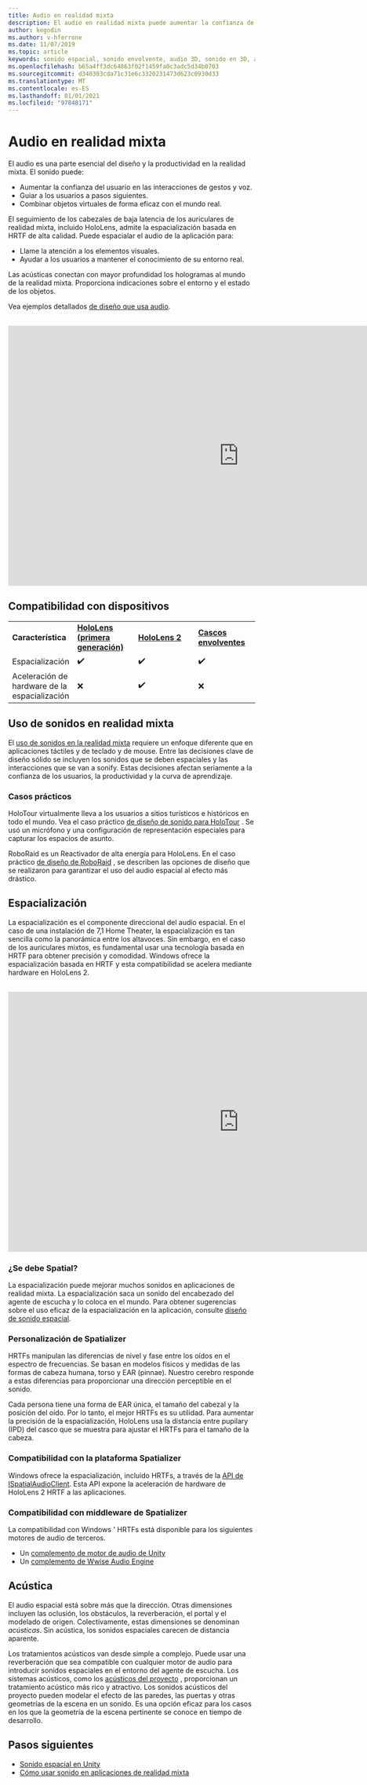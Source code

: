 ```yaml
---
title: Audio en realidad mixta
description: El audio en realidad mixta puede aumentar la confianza de los usuarios en las interacciones de la interfaz de usuario y sumergir a los usuarios en la experiencia.
author: kegodin
ms.author: v-hferrone
ms.date: 11/07/2019
ms.topic: article
keywords: sonido espacial, sonido envolvente, audio 3D, sonido en 3D, audio espacial, auriculares de realidad mixta, auriculares de realidad mixta de Windows, auriculares de realidad virtual, HoloLens, MRTK, kit de herramientas de realidad mixta, casos prácticos, acústicos
ms.openlocfilehash: b65a4ff3dc64863f02f1459fa0c3adc5d34b0703
ms.sourcegitcommit: d340303cda71c31e6c3320231473d623c0930d33
ms.translationtype: MT
ms.contentlocale: es-ES
ms.lasthandoff: 01/01/2021
ms.locfileid: "97848171"
---
```

# <a name="audio-in-mixed-reality"></a>Audio en realidad mixta

El audio es una parte esencial del diseño y la productividad en la realidad mixta. El sonido puede:
* Aumentar la confianza del usuario en las interacciones de gestos y voz.
* Guiar a los usuarios a pasos siguientes.
* Combinar objetos virtuales de forma eficaz con el mundo real.

El seguimiento de los cabezales de baja latencia de los auriculares de realidad mixta, incluido HoloLens, admite la espacialización basada en HRTF de alta calidad. Puede espacialar el audio de la aplicación para:
* Llame la atención a los elementos visuales.
* Ayudar a los usuarios a mantener el conocimiento de su entorno real.

Las acústicas conectan con mayor profundidad los hologramas al mundo de la realidad mixta. Proporciona indicaciones sobre el entorno y el estado de los objetos.

Vea ejemplos detallados [de diseño que usa audio](spatial-sound-design.md).

<br>

<iframe width="940" height="530" src="https://www.youtube.com/embed/PTPvx7mDon4" frameborder="0" allow="accelerometer; autoplay; encrypted-media; gyroscope; picture-in-picture" allowfullscreen></iframe>

## <a name="device-support"></a>Compatibilidad con dispositivos

<table>
    <colgroup>
    <col width="25%" />
    <col width="25%" />
    <col width="25%" />
    <col width="25%" />
    </colgroup>
    <tr>
        <td><strong>Característica</strong></td>
        <td><a href="../hololens-hardware-details.md"><strong>HoloLens (primera generación)</strong></a></td>
        <td><a href="https://docs.microsoft.com/hololens/hololens2-hardware"><strong>HoloLens 2</strong></td>
        <td><a href="../discover/immersive-headset-hardware-details.md"><strong>Cascos envolventes</strong></a></td>
    </tr>
     <tr>
        <td>Espacialización</td>
        <td>✔️</td>
        <td>✔️</td>
        <td>✔️</td>
    </tr>
     <tr>
        <td>Aceleración de hardware de la espacialización</td>
        <td>❌</td>
        <td>✔️</td>
        <td>❌</td>
    </tr>
</table>

## <a name="use-of-sounds-in-mixed-reality"></a>Uso de sonidos en realidad mixta

El [uso de sonidos en la realidad mixta](spatial-sound-design.md) requiere un enfoque diferente que en aplicaciones táctiles y de teclado y de mouse. Entre las decisiones clave de diseño sólido se incluyen los sonidos que se deben espaciales y las interacciones que se van a sonify. Estas decisiones afectan seriamente a la confianza de los usuarios, la productividad y la curva de aprendizaje.

### <a name="case-studies"></a>Casos prácticos

HoloTour virtualmente lleva a los usuarios a sitios turísticos e históricos en todo el mundo. Vea el caso práctico [de diseño de sonido para HoloTour](case-study-spatial-sound-design-for-holotour.md) . Se usó un micrófono y una configuración de representación especiales para capturar los espacios de asunto.

RoboRaid es un Reactivador de alta energía para HoloLens. En el caso práctico [de diseño de RoboRaid](case-study-using-spatial-sound-in-roboraid.md) , se describen las opciones de diseño que se realizaron para garantizar el uso del audio espacial al efecto más drástico.

## <a name="spatialization"></a>Espacialización

La espacialización es el componente direccional del audio espacial. En el caso de una instalación de 7,1 Home Theater, la espacialización es tan sencilla como la panorámica entre los altavoces. Sin embargo, en el caso de los auriculares mixtos, es fundamental usar una tecnología basada en HRTF para obtener precisión y comodidad. Windows ofrece la espacialización basada en HRTF y esta compatibilidad se acelera mediante hardware en HoloLens 2.

<br>

<iframe width="940" height="530" src="https://www.youtube.com/embed/aB3TDjYklmo" frameborder="0" allow="accelerometer; autoplay; encrypted-media; gyroscope; picture-in-picture" allowfullscreen></iframe>

### <a name="should-i-spatialize"></a>¿Se debe Spatial?

La espacialización puede mejorar muchos sonidos en aplicaciones de realidad mixta. La espacialización saca un sonido del encabezado del agente de escucha y lo coloca en el mundo. Para obtener sugerencias sobre el uso eficaz de la espacialización en la aplicación, consulte [diseño de sonido espacial](spatial-sound-design.md).

### <a name="spatializer-personalization"></a>Personalización de Spatializer

HRTFs manipulan las diferencias de nivel y fase entre los oídos en el espectro de frecuencias. Se basan en modelos físicos y medidas de las formas de cabeza humana, torso y EAR (pinnae). Nuestro cerebro responde a estas diferencias para proporcionar una dirección perceptible en el sonido.

Cada persona tiene una forma de EAR única, el tamaño del cabezal y la posición del oído. Por lo tanto, el mejor HRTFs es su utilidad. Para aumentar la precisión de la espacialización, HoloLens usa la distancia entre pupilary (IPD) del casco que se muestra para ajustar el HRTFs para el tamaño de la cabeza.

### <a name="spatializer-platform-support"></a>Compatibilidad con la plataforma Spatializer

Windows ofrece la espacialización, incluido HRTFs, a través de la [API de ISpatialAudioClient](https://docs.microsoft.com/windows/win32/coreaudio/spatial-sound). Esta API expone la aceleración de hardware de HoloLens 2 HRTF a las aplicaciones.

### <a name="spatializer-middleware-support"></a>Compatibilidad con middleware de Spatializer

La compatibilidad con Windows ' HRTFs está disponible para los siguientes motores de audio de terceros.
* Un [complemento de motor de audio de Unity](../develop/unity/spatial-sound-in-unity.md)
* Un [complemento de Wwise Audio Engine](https://www.audiokinetic.com/products/plug-ins/msspatial/)

## <a name="acoustics"></a>Acústica

El audio espacial está sobre más que la dirección. Otras dimensiones incluyen las oclusión, los obstáculos, la reverberación, el portal y el modelado de origen. Colectivamente, estas dimensiones se denominan *acústicas*. Sin acústica, los sonidos espaciales carecen de distancia aparente.

Los tratamientos acústicos van desde simple a complejo. Puede usar una reverberación que sea compatible con cualquier motor de audio para introducir sonidos espaciales en el entorno del agente de escucha. Los sistemas acústicos, como los [acústicos del proyecto](https://aka.ms/acoustics)  , proporcionan un tratamiento acústico más rico y atractivo. Los sonidos acústicos del proyecto pueden modelar el efecto de las paredes, las puertas y otras geometrías de la escena en un sonido. Es una opción eficaz para los casos en los que la geometría de la escena pertinente se conoce en tiempo de desarrollo.

## <a name="next-steps"></a>Pasos siguientes

- [Sonido espacial en Unity](../develop/unity/spatial-sound-in-unity.md)
- [Cómo usar sonido en aplicaciones de realidad mixta](spatial-sound-design.md)
